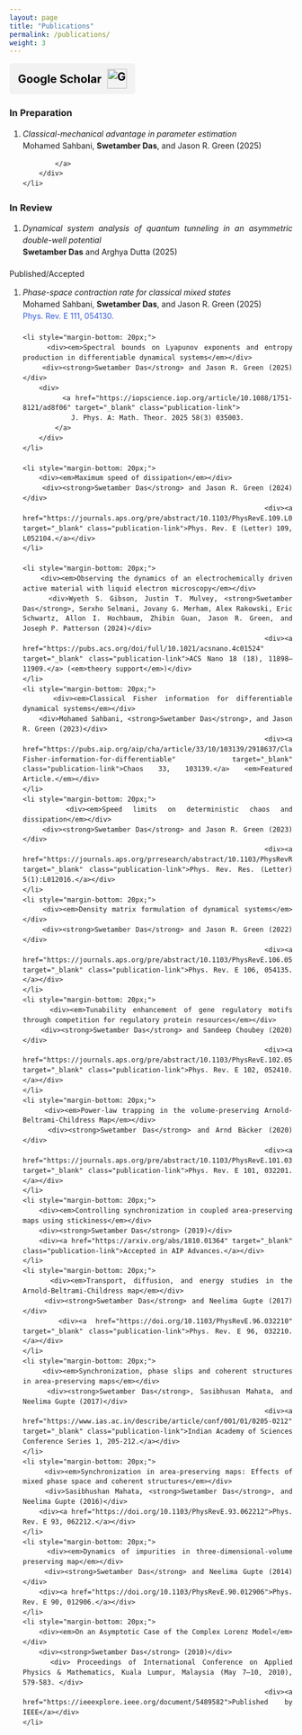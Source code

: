 ```yaml
---
layout: page
title: "Publications"
permalink: /publications/
weight: 3
---
```


<a href="https://scholar.google.com/citations?user=Sb41nz4AAAAJ&view_op=list_works&sortby=pubdate" target="_blank" rel="noopener noreferrer" class="scholar-button">
    <span class="scholar-text">Google Scholar</span>
    <img src="https://upload.wikimedia.org/wikipedia/commons/c/c7/Google_Scholar_logo.svg" alt="Google Scholar" class="scholar-icon">
</a>

<style>
.scholar-button {
    display: flex;
    align-items: center;
    background-color: #f2f2f2; 
    color: black;
    padding: 10px 15px;
    text-decoration: none;
    border-radius: 5px;
    font-weight: bold;
    font-size: 20px; /* Bigger text */
    gap: 10px; /* Space between text and icon */
    width: fit-content;
}
.scholar-text {
    font-size: 20px; /* Adjust text size */
}
.scholar-icon {
    width: 35px; /* Smaller icon */
    height: auto;
}
.scholar-button:hover {
    background-color: #ffcccc;
}

/* Style for publication links */
.publication-link {
    color: #395dd6;
    text-decoration: none;
}
.publication-link:hover {
    text-decoration: underline;
}
</style>

<h3>In Preparation </h3>
<ol reversed style="line-height: 1.5; text-align: justify;">
    <li style="margin-bottom: 20px; line-height: 1.5;">
        <div><em>Classical-mechanical advantage in parameter estimation</em></div>
        <div>Mohamed Sahbani, <strong>Swetamber Das</strong>, and Jason R. Green (2025)</div>
        <div>
            <a href="" target="_blank" class="publication-link">
                
            </a>
        </div>
    </li>
</ol>

<h3>In Review </h3>
<ol reversed style="line-height: 1.5; text-align: justify;">
    <li style="margin-bottom: 20px; line-height: 1.5;">
        <div><em>Dynamical system analysis of quantum tunneling in an asymmetric double-well potential</em></div>
        <div> <strong>Swetamber Das</strong> and Arghya Dutta (2025)</div>
        <div>
            <a href="https://arxiv.org/abs/2510.24100" target="_blank" class="publication-link">
            </a>
        </div>
    </li>
</ol

<h3>Published/Accepted</h3>
<ol reversed style="line-height: 1.5; text-align: justify;">
       <li style="margin-bottom: 20px;">
        <div><em>Phase-space contraction rate for classical mixed states</em></div>
        <div>Mohamed Sahbani, <strong>Swetamber Das</strong>, and Jason R. Green (2025)</div>
        <div><a href="https://journals.aps.org/pre/abstract/10.1103/PhysRevE.111.054130" target="_blank" class="publication-link"> Phys. Rev. E 111, 054130.</a>
        </div>
    </li>

    <li style="margin-bottom: 20px;">
        <div><em>Spectral bounds on Lyapunov exponents and entropy production in differentiable dynamical systems</em></div>
        <div><strong>Swetamber Das</strong> and Jason R. Green (2025)</div>
        <div>
            <a href="https://iopscience.iop.org/article/10.1088/1751-8121/ad8f06" target="_blank" class="publication-link">
                J. Phys. A: Math. Theor. 2025 58(3) 035003.
            </a>
        </div>
    </li>

    <li style="margin-bottom: 20px;">
        <div><em>Maximum speed of dissipation</em></div>
        <div><strong>Swetamber Das</strong> and Jason R. Green (2024)</div>
        <div><a href="https://journals.aps.org/pre/abstract/10.1103/PhysRevE.109.L052104" target="_blank" class="publication-link">Phys. Rev. E (Letter) 109, L052104.</a></div>
    </li>

    <li style="margin-bottom: 20px;">
        <div><em>Observing the dynamics of an electrochemically driven active material with liquid electron microscopy</em></div>
        <div>Wyeth S. Gibson, Justin T. Mulvey, <strong>Swetamber Das</strong>, Serxho Selmani, Jovany G. Merham, Alex Rakowski, Eric Schwartz, Allon I. Hochbaum, Zhibin Guan, Jason R. Green, and Joseph P. Patterson (2024)</div>
        <div><a href="https://pubs.acs.org/doi/full/10.1021/acsnano.4c01524" target="_blank" class="publication-link">ACS Nano 18 (18), 11898–11909.</a> (<em>theory support</em>)</div>
    </li>
    <li style="margin-bottom: 20px;">
        <div><em>Classical Fisher information for differentiable dynamical systems</em></div>
        <div>Mohamed Sahbani, <strong>Swetamber Das</strong>, and Jason R. Green (2023)</div>
        <div><a href="https://pubs.aip.org/aip/cha/article/33/10/103139/2918637/Classical-Fisher-information-for-differentiable" target="_blank" class="publication-link">Chaos 33, 103139.</a> <em>Featured Article.</em></div>
    </li>
    <li style="margin-bottom: 20px;">
        <div><em>Speed limits on deterministic chaos and dissipation</em></div>
        <div><strong>Swetamber Das</strong> and Jason R. Green (2023)</div>
        <div><a href="https://journals.aps.org/prresearch/abstract/10.1103/PhysRevResearch.5.L012016" target="_blank" class="publication-link">Phys. Rev. Res. (Letter) 5(1):L012016.</a></div>
    </li>
    <li style="margin-bottom: 20px;">
        <div><em>Density matrix formulation of dynamical systems</em></div>
        <div><strong>Swetamber Das</strong> and Jason R. Green (2022)</div>
        <div><a href="https://journals.aps.org/pre/abstract/10.1103/PhysRevE.106.054135" target="_blank" class="publication-link">Phys. Rev. E 106, 054135.</a></div>
    </li>
    <li style="margin-bottom: 20px;">
        <div><em>Tunability enhancement of gene regulatory motifs through competition for regulatory protein resources</em></div>
        <div><strong>Swetamber Das</strong> and Sandeep Choubey (2020)</div>
        <div><a href="https://journals.aps.org/pre/abstract/10.1103/PhysRevE.102.052410" target="_blank" class="publication-link">Phys. Rev. E 102, 052410.</a></div>
    </li>
    <li style="margin-bottom: 20px;">
        <div><em>Power-law trapping in the volume-preserving Arnold-Beltrami-Childress Map</em></div>
        <div><strong>Swetamber Das</strong> and Arnd Bäcker (2020)</div>
        <div><a href="https://journals.aps.org/pre/abstract/10.1103/PhysRevE.101.032201" target="_blank" class="publication-link">Phys. Rev. E 101, 032201.</a></div>
    </li>
    <li style="margin-bottom: 20px;">
        <div><em>Controlling synchronization in coupled area-preserving maps using stickiness</em></div>
        <div><strong>Swetamber Das</strong> (2019)</div>
        <div><a href="https://arxiv.org/abs/1810.01364" target="_blank" class="publication-link">Accepted in AIP Advances.</a></div>
    </li>
    <li style="margin-bottom: 20px;">
        <div><em>Transport, diffusion, and energy studies in the Arnold-Beltrami-Childress map</em></div>
        <div><strong>Swetamber Das</strong> and Neelima Gupte (2017)</div>
        <div><a href="https://doi.org/10.1103/PhysRevE.96.032210" target="_blank" class="publication-link">Phys. Rev. E 96, 032210.</a></div>
    </li>
    <li style="margin-bottom: 20px;">
        <div><em>Synchronization, phase slips and coherent structures in area-preserving maps</em></div>
        <div><strong>Swetamber Das</strong>, Sasibhusan Mahata, and Neelima Gupte (2017)</div>
        <div><a href="https://www.ias.ac.in/describe/article/conf/001/01/0205-0212" target="_blank" class="publication-link">Indian Academy of Sciences Conference Series 1, 205-212.</a></div>
    </li>
    <li style="margin-bottom: 20px;">
        <div><em>Synchronization in area-preserving maps: Effects of mixed phase space and coherent structures</em></div>
        <div>Sasibhushan Mahata, <strong>Swetamber Das</strong>, and Neelima Gupte (2016)</div>
        <div><a href="https://doi.org/10.1103/PhysRevE.93.062212">Phys. Rev. E 93, 062212.</a></div>
    </li>
    <li style="margin-bottom: 20px;">
        <div><em>Dynamics of impurities in three-dimensional-volume preserving map</em></div>
        <div><strong>Swetamber Das</strong> and Neelima Gupte (2014)</div>
        <div><a href="https://doi.org/10.1103/PhysRevE.90.012906">Phys. Rev. E 90, 012906.</a></div>
    </li>
    <li style="margin-bottom: 20px;">
        <div><em>On an Asymptotic Case of the Complex Lorenz Model</em></div>
        <div><strong>Swetamber Das</strong> (2010)</div>
        <div> Proceedings of International Conference on Applied Physics & Mathematics, Kuala Lumpur, Malaysia (May 7–10, 2010), 579-583. </div>
        <div><a href="https://ieeexplore.ieee.org/document/5489582">Published by IEEE</a></div>
    </li>